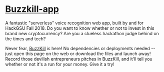 # [Buzzkill-app](https://bigcooki3.github.io/Buzzkill-app/)

A fantastic "serverless" voice recognition web app, built by and for HackGSU Fall 2018.  Do you want to know whether or not to invest in this brand new cryptocurrency? Are you a clueless hackathon judge behind on the times and tech? 

Never fear, [BuzzKill](https://bigcooki3.github.io/Buzzkill-app/) is here!
No dependencies or deployments needed -- just open this page on the web or download the files and launch away! Record those devilish entrepreneurs pitches in BuzzKill, and it'll tell you whether or not it's a run for your money. Give it a try!